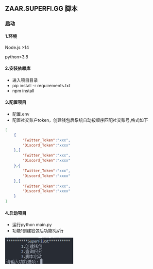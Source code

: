 ## ZAAR.SUPERFI.GG 脚本

### 启动

#### 1.环境

Node.js >14

python>3.8

#### 2.安装依赖库

* 进入项目目录
* pip install -r requirements.txt
* npm install

#### 3.配置项目

* 配置.env
* 配置社交账户token，创建钱包后系统自动按顺序匹配社交账号,格式如下

```json
[
    {
        "Twitter_Token":"xxx",
        "Discord_Token":"xxxx"
    },{
        "Twitter_Token":"xxx",
        "Discord_Token":"xxxx"
    },{
        "Twitter_Token":"xxx",
        "Discord_Token":"xxxx"
    },{
        "Twitter_Token":"xxx",
        "Discord_Token":"xxxx"
    }
]
```

#### 4.启动项目

* 运行python main.py
* 功能1创建钱包后功能3运行

![1728563817630](image/README/1728563817630.png)
